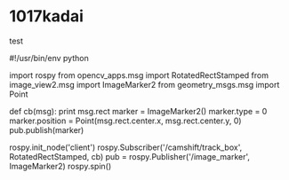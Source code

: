 # 1017kadai
test

#!/usr/bin/env python

import rospy
from opencv_apps.msg import RotatedRectStamped
from image_view2.msg import ImageMarker2
from geometry_msgs.msg import Point

def cb(msg):
    print msg.rect
    marker = ImageMarker2()
    marker.type = 0
    marker.position = Point(msg.rect.center.x, msg.rect.center.y, 0)
    pub.publish(marker)

rospy.init_node('client')
rospy.Subscriber('/camshift/track_box', RotatedRectStamped, cb)
pub = rospy.Publisher('/image_marker', ImageMarker2)
rospy.spin()
